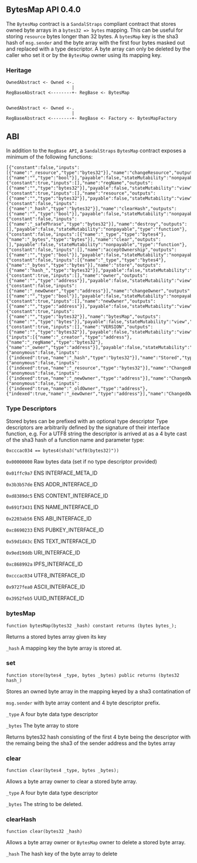## BytesMap API 0.4.0
The `BytesMap` contract is a `SandalStraps` compliant contract that stores
owned byte arrays in a `bytes32 => bytes` mapping.  This can be useful for storing
`resource` bytes longer than 32 bytes. A `bytesMap` key is the sha3 hash of
`msg.sender` and the byte array with the first four bytes masked out and replaced with a 
type descriptor.  A byte array can only be deleted by the
caller who set it or by the `BytesMap` owner using its mapping key.

### Heritage
```
OwnedAbstract <- Owned <-.
                         |
RegBaseAbstract <--------+- RegBase <- BytesMap


OwnedAbstract <- Owned <-.
                         |
RegBaseAbstract <--------+- RegBase <- Factory <- BytesMapFactory
```

## ABI
In addition to the `RegBase API`, a `SandalStraps` `BytesMap` contract
exposes a minimum of the following functions:

```
[{"constant":false,"inputs":[{"name":"_resource","type":"bytes32"}],"name":"changeResource","outputs":[{"name":"","type":"bool"}],"payable":false,"stateMutability":"nonpayable","type":"function"},{"constant":true,"inputs":[],"name":"regName","outputs":[{"name":"","type":"bytes32"}],"payable":false,"stateMutability":"view","type":"function"},{"constant":true,"inputs":[],"name":"resource","outputs":[{"name":"","type":"bytes32"}],"payable":false,"stateMutability":"view","type":"function"},{"constant":false,"inputs":[{"name":"_hash","type":"bytes32"}],"name":"clearHash","outputs":[{"name":"","type":"bool"}],"payable":false,"stateMutability":"nonpayable","type":"function"},{"constant":false,"inputs":[{"name":"_safePhrase","type":"bytes32"}],"name":"destroy","outputs":[],"payable":false,"stateMutability":"nonpayable","type":"function"},{"constant":false,"inputs":[{"name":"_type","type":"bytes4"},{"name":"_bytes","type":"bytes"}],"name":"clear","outputs":[],"payable":false,"stateMutability":"nonpayable","type":"function"},{"constant":false,"inputs":[],"name":"acceptOwnership","outputs":[{"name":"","type":"bool"}],"payable":false,"stateMutability":"nonpayable","type":"function"},{"constant":false,"inputs":[{"name":"_type","type":"bytes4"},{"name":"_bytes","type":"bytes"}],"name":"store","outputs":[{"name":"hash_","type":"bytes32"}],"payable":false,"stateMutability":"nonpayable","type":"function"},{"constant":true,"inputs":[],"name":"owner","outputs":[{"name":"","type":"address"}],"payable":false,"stateMutability":"view","type":"function"},{"constant":false,"inputs":[{"name":"_newOwner","type":"address"}],"name":"changeOwner","outputs":[{"name":"","type":"bool"}],"payable":false,"stateMutability":"nonpayable","type":"function"},{"constant":true,"inputs":[],"name":"newOwner","outputs":[{"name":"","type":"address"}],"payable":false,"stateMutability":"view","type":"function"},{"constant":true,"inputs":[{"name":"","type":"bytes32"}],"name":"bytesMap","outputs":[{"name":"","type":"bytes"}],"payable":false,"stateMutability":"view","type":"function"},{"constant":true,"inputs":[],"name":"VERSION","outputs":[{"name":"","type":"bytes32"}],"payable":false,"stateMutability":"view","type":"function"},{"inputs":[{"name":"_creator","type":"address"},{"name":"_regName","type":"bytes32"},{"name":"_owner","type":"address"}],"payable":false,"stateMutability":"nonpayable","type":"constructor"},{"anonymous":false,"inputs":[{"indexed":true,"name":"_hash","type":"bytes32"}],"name":"Stored","type":"event"},{"anonymous":false,"inputs":[{"indexed":true,"name":"_resource","type":"bytes32"}],"name":"ChangedResource","type":"event"},{"anonymous":false,"inputs":[{"indexed":true,"name":"_newOwner","type":"address"}],"name":"ChangeOwnerTo","type":"event"},{"anonymous":false,"inputs":[{"indexed":true,"name":"_oldOwner","type":"address"},{"indexed":true,"name":"_newOwner","type":"address"}],"name":"ChangedOwner","type":"event"}]
```

### Type Descriptors

Stored bytes can be prefixed with an optional type descriptor
Type descriptors are arbitrarily defined by the signature of
their interface function, e.g. For a UTF8 string the descriptor
is arrived at as a 4 byte cast of the sha3 hash of a function
name and parameter type:
```
0xcccac034 == bytes4(sha3("utf8(bytes32)"))
```

`0x00000000` Raw bytes data (set if no type descriptor provided)

`0x01ffc9a7` ENS INTERFACE_META_ID

`0x3b3b57de` ENS ADDR_INTERFACE_ID

`0xd8389dc5` ENS CONTENT_INTERFACE_ID

`0x691f3431` ENS NAME_INTERFACE_ID

`0x2203ab56` ENS ABI_INTERFACE_ID

`0xc8690233` ENS PUBKEY_INTERFACE_ID

`0x59d1d43c` ENS TEXT_INTERFACE_ID

`0x9ed19ddb` URI_INTERFACE_ID

`0xc868992a` IPFS_INTERFACE_ID

`0xcccac034` UTF8_INTERFACE_ID

`0x9727fea0` ASCII_INTERFACE_ID

`0x3952feb5` UUID_INTERFACE_ID


### bytesMap
```
function bytesMap(bytes32 _hash) constant returns (bytes bytes_);
```
Returns a stored bytes array given its key

`_hash` A mapping key the byte array is stored at.

### set
```
function store(bytes4 _type, bytes _bytes) public returns (bytes32 hash_)
```
Stores an owned byte array in the mapping keyed by a sha3 contatination of

`msg.sender` with byte array content and 4 byte descriptor prefix.

`_type` A four byte data type descriptor

`_bytes` The byte array to store

Returns bytes32 hash consisting of the first 4 byte being the descriptor with the remaing being the sha3 of the sender address and the bytes array

### clear
```
function clear(bytes4 _type, bytes _bytes);
```
Allows a byte array owner to clear a stored byte array.

`_type` A four byte data type descriptor

`_bytes` The string to be deleted.

### clearHash
```
function clear(bytes32 _hash)
```
Allows a byte array owner or `BytesMap` owner to delete a stored byte array.

`_hash` The hash key of the byte array to delete
